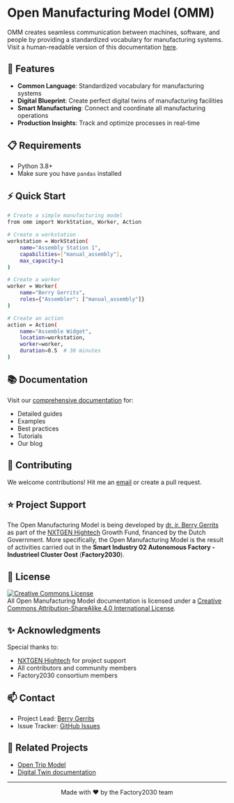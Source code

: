 # Open Manufacturing Model (OMM)

OMM creates seamless communication between machines, software, and people by providing a standardized vocabulary for manufacturing systems. Visit a human-readable version of this documentation [here](https://distributecompany.github.io/open-manufacturing-model-docs/). 

## 🚀 Features

- **Common Language**: Standardized vocabulary for manufacturing systems
- **Digital Blueprint**: Create perfect digital twins of manufacturing facilities
- **Smart Manufacturing**: Connect and coordinate all manufacturing operations
- **Production Insights**: Track and optimize processes in real-time

## 📋 Requirements

- Python 3.8+
- Make sure you have `pandas` installed

## ⚡️ Quick Start

```bash
# Create a simple manufacturing model
from omm import WorkStation, Worker, Action

# Create a workstation
workstation = WorkStation(
    name="Assembly Station 1",
    capabilities=["manual_assembly"],
    max_capacity=1
)

# Create a worker
worker = Worker(
    name="Berry Gerrits",
    roles={"Assembler": ["manual_assembly"]}
)

# Create an action
action = Action(
    name="Assemble Widget",
    location=workstation,
    worker=worker,
    duration=0.5  # 30 minutes
)
```

## 📚 Documentation

Visit our [comprehensive documentation](https://omm.readthedocs.io) for:
- Detailed guides
- Examples
- Best practices
- Tutorials
- Our blog

## 🤝 Contributing

We welcome contributions! Hit me an [email](mailto:b.gerrits@distribute.company) or create a pull request. 

## ⭐️ Project Support

The Open Manufacturing Model is being developed by [dr. ir. Berry Gerrits](https://nl.linkedin.com/in/berry-gerrits) as part of the [NXTGEN Hightech](https://nxtgenhightech.nl/) Growth Fund, financed by the Dutch Government. More specifically, the Open Manufacturing Model is the result of activities carried out in the **Smart Industry 02 Autonomous Factory - Industrieel Cluster Oost** (**Factory2030**).

## 📝 License

<a rel="license" href="http://creativecommons.org/licenses/by-sa/4.0/"><img alt="Creative Commons License" style="border-width:0" src="https://i.creativecommons.org/l/by-sa/4.0/88x31.png" /></a><br />
All Open Manufacturing Model documentation is licensed under
a <a rel="license" href="http://creativecommons.org/licenses/by-sa/4.0/">Creative Commons Attribution-ShareAlike 4.0
International License</a>.

## ✨ Acknowledgments

Special thanks to:
- [NXTGEN Hightech](https://nxtgenhightech.nl/) for project support
- All contributors and community members
- Factory2030 consortium members

## 📫 Contact

- Project Lead: [Berry Gerrits](https://nl.linkedin.com/in/berry-gerrits)
- Issue Tracker: [GitHub Issues](https://github.com/Factory2030/omm/issues)

## 🔗 Related Projects

- [Open Trip Model](https://www.opentripmodel.org/)
- [Digital Twin documentation](https://factory2030.github.io/digital-twin/)

---

<p align="center"> Made with ❤️ by the Factory2030 team</p>